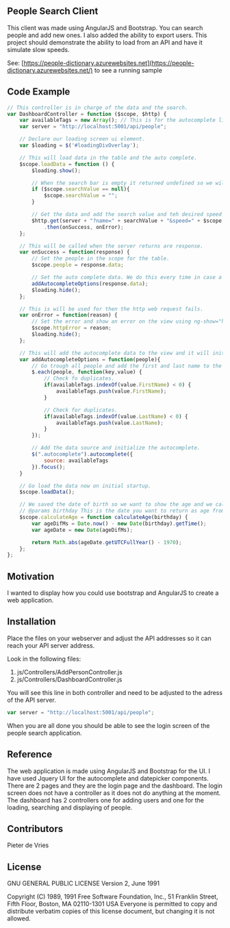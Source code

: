 ## People Search Client

This client was made using AngularJS and Bootstrap. You can search people and add new ones. I also added the ability to export users. This project should demonstrate the ability to load from an API and have it simulate slow speeds.

See: [https://people-dictionary.azurewebsites.net](https://people-dictionary.azurewebsites.net/) to see a running sample

## Code Example

```javascript
// This controller is in charge of the data and the search.
var DashboardController = function ($scope, $http) {
    var availableTags = new Array(); // This is for the autocomplete list data source.
    var server = "http://localhost:5001/api/people";

    // Declare our loading screen ui element.
    var $loading = $('#loadingDivOverlay');

    // This will load data in the table and the auto complete.
    $scope.loadData = function () {
        $loading.show();

        // When the search bar is empty it returned undefined so we will need to set it to an empty string.
        if ($scope.searchValue == null){
            $scope.searchValue = "";
        }

        // Get the data and add the search value and teh desired speed you wish to return the data.
        $http.get(server + "?name=" + searchValue + "&speed=" + $scope.speed)
            .then(onSuccess, onError);
    };

    // This will be called when the server returns are response.
    var onSuccess = function(response) {
        // Set the people in the scope for the table.
        $scope.people = response.data;

        // Set the auto complete data. We do this every time in case a user was added by another application.
        addAutocompleteOptions(response.data);
        $loading.hide();
    };

    // This is will be used for then the http web request fails.
    var onError = function(reason) {
        // Set the error and show an error on the view using ng-show="httpError"
        $scope.httpError = reason;
        $loading.hide();
    };

    // This will add the autocomplete data to the view and it will initialize it.
    var addAutocompleteOptions = function(people){
        // Go trough all people and add the first and last name to the list.
        $.each(people, function(key,value) {
            // Check fo duplicates.
            if(availableTags.indexOf(value.FirstName) < 0) {
                availableTags.push(value.FirstName);
            }

            // Check for duplicates.
            if(availableTags.indexOf(value.LastName) < 0) {
                availableTags.push(value.LastName);
            }
        });

        // Add the data source and initialize the autocomplete.
        $(".autocomplete").autocomplete({
            source: availableTags
        }).focus();
    }

    // Go load the data now on initial startup.
    $scope.loadData();

    // We saved the date of birth so we want to show the age and we calculate that here.
    // @params birthday This is the date you want to return as age from today.
    $scope.calculateAge = function calculateAge(birthday) {
        var ageDifMs = Date.now() - new Date(birthday).getTime();
        var ageDate = new Date(ageDifMs);

        return Math.abs(ageDate.getUTCFullYear() - 1970);
    };
};
```

## Motivation

I wanted to display how you could use bootstrap and AngularJS to create a web application.

## Installation

Place the files on your webserver and adjust the API addresses so it can reach your API server address.

Look in the following files:

1. js/Controllers/AddPersonController.js
2. js/Controllers/DashboardController.js

You will see this line in both controller and need to be adjusted to the adress of the API server.

```js
var server = "http://localhost:5001/api/people";
```

When you are all done you should be able to see the login screen of the people search application.

## Reference

The web application is made using AngularJS and Bootstrap for the UI. I have used Jquery UI for the autocomplete and datepicker components. There are 2 pages and they are the login page and the dashboard. The login screen does not have a controller as it does not do anything at the moment. The dashboard has 2 controllers one for adding users and one for the loading, searching and displaying of people. 

## Contributors

Pieter de Vries

## License

GNU GENERAL PUBLIC LICENSE
Version 2, June 1991

Copyright (C) 1989, 1991 Free Software Foundation, Inc.,
51 Franklin Street, Fifth Floor, Boston, MA 02110-1301 USA
Everyone is permitted to copy and distribute verbatim copies
of this license document, but changing it is not allowed.